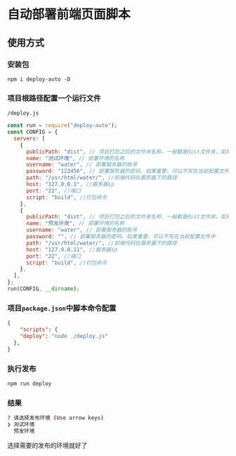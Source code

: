 # 自动部署前端页面脚本

## 使用方式

### 安装包

```
npm i deploy-auto -D
```
### 项目根路径配置一个运行文件
`/deploy.js`

```js
const run = require("deploy-auto");
const CONFIG = {
  servers: [
    {
      publicPath: "dist", // 项目打包之后的文件夹名称，一般都是dist文件夹，如果你的项目打包成别的文件夹名称，填写打包之后文件夹名称即可
      name: "测试环境", // 部署环境的名称
      username: "water", // 部署服务器的账号
      password: "123456", // 部署服务器的密码，如果重要，可以不写在当前配置文件中
      path: "/usr/html/water/", //前端代码在服务器下的路径
      host: "127.0.0.1", //服务器ip
      port: "22", //端口
      script: "build", //打包命令
    },
    {
      publicPath: "dist", // 项目打包之后的文件夹名称，一般都是dist文件夹，如果你的项目打包成别的文件夹名称，填写打包之后文件夹名称即可
      name: "预发环境", // 部署环境的名称
      username: "water", // 部署服务器的账号
      password: "", // 部署服务器的密码，如果重要，可以不写在当前配置文件中
      path: "/usr/html/water/", //前端代码在服务器下的路径
      host: "127.0.0.11", //服务器ip
      port: "22", //端口
      script: "build", //打包命令
    },
  ],
};
run(CONFIG, __dirname);
```

### 项目`package.json`中脚本命令配置

```json
{
    "scripts": {
    "deploy": "node ./deploy.js"
  },
}
```

### 执行发布

```bash
npm run deploy
```

### 结果

```bash
? 请选择发布环境 (Use arrow keys)
❯ 测试环境 
  预发环境
```
选择需要的发布的环境就好了




